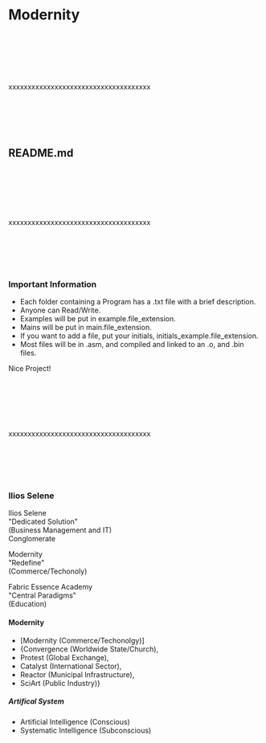 # Modernity
<p><br>
<br>
<br>
<br>
<br></p>
xxxxxxxxxxxxxxxxxxxxxxxxxxxxxxxxxxxxx
<p><br>
<br>
<br>
<br></p>

## README.md
<P><br>
<br>
<br>
<br>
<br></p>
xxxxxxxxxxxxxxxxxxxxxxxxxxxxxxxxxxxxx
<p><br>
<br>
<br>
<br></p>

### Important Information

- Each folder containing a Program has a .txt file with a brief description.
- Anyone can Read/Write.
- Examples will be put in example.file_extension.
- Mains will be put in main.file_extension.
- If you want to add a file, put your initials, initials_example.file_extension.
- Most files will be in .asm, and compiled and linked to an .o, and .bin files.

Nice Project!
<p><br>
<br>
<br>
<br>
<br></p>
xxxxxxxxxxxxxxxxxxxxxxxxxxxxxxxxxxxxx
<p><br>
<br>
<br>
<br></p>

### Ilios Selene

<p>Ilios Selene<br>
"Dedicated Solution"<br>
(Business Management and IT)<br>
Conglomerate</p>
<p></P>
<p>Modernity<br>
"Redefine"<br>
(Commerce/Techonoly)</p>
<p></P>
<p>Fabric Essence Academy<br>
"Central Paradigms"<br>
(Education)</P>

#### Modernity

- [Modernity (Commerce/Techonolgy)] 
- {Convergence (Worldwide State/Church), 
- Protest (Global Exchange), 
- Catalyst (International Sector), 
- Reactor (Municipal Infrastructure), 
- SciArt (Public Industry)}

##### Artifical System 

- Artificial Intelligence (Conscious)
- Systematic Intelligence (Subconscious)




